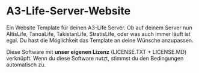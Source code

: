 # A3-Life-Server-Website

Ein Website Template für deinen A3-Life Server. Ob auf deinem Server nun AltisLife, TanoaLife, TakistanLife, StratisLife, oder was auch immer läuft ist egal. Du hast die Möglichkeit das Template an deine Wünsche anzupassen.

Diese Software mit **unser eigenen Lizenz** (LICENSE.TXT + LICENSE.MD) verknüpft. Wenn du diese Software nutzt, stimmst du den Bedingungen automatisch zu.
